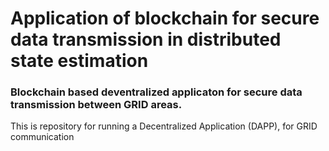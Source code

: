 # Application of blockchain for secure data transmission in distributed state estimation
### Blockchain based deventralized applicaton for secure data transmission between GRID areas.

This is repository for running a Decentralized Application (DAPP), for GRID communication
